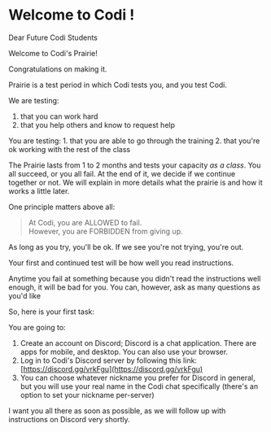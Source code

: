 # Welcome to Codi !

Dear Future Codi Students

Welcome to Codi's Prairie!

Congratulations on making it.

Prairie is a test period in which Codi tests you, and you test Codi.

We are testing:

1. that you can work hard
2. that you help others and know to request help

You are testing: 1. that you are able to go through the training 2. that you're ok working with the rest of the class

The Prairie lasts from 1 to 2 months and tests your capacity _as a class_. You all succeed, or you all fail. At the end of it, we decide if we continue together or not. We will explain in more details what the prairie is and how it works a little later.

One principle matters above all:

> At Codi, you are ALLOWED to fail.  
> However, you are FORBIDDEN from giving up.

As long as you try, you'll be ok. If we see you're not trying, you're out.

Your first and continued test will be how well you read instructions.

Anytime you fail at something because you didn't read the instructions well enough, it will be bad for you. You can, however, ask as many questions as you'd like

So, here is your first task:

You are going to:

1. Create an account on Discord; Discord is a chat application. There are apps for mobile, and desktop. You can also use your browser.
2. Log in to Codi's Discord server by following this link: [https://discord.gg/vrkFgu](https://discord.gg/vrkFgu)
3. You can choose whatever nickname you prefer for Discord in general, but you will use your real name in the Codi chat specifically \(there's an option to set your nickname per-server\)

I want you all there as soon as possible, as we will follow up with instructions on Discord very shortly.

